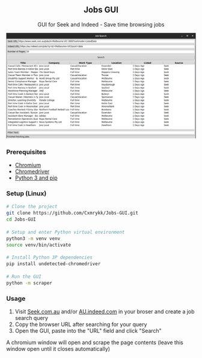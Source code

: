 <div align="center">
    <h2>Jobs GUI</h2>
    <p>GUI for Seek and Indeed - Save time browsing jobs</p>
    <img src="assets/window.png">
</div>

### Prerequisites
- [Chromium](https://www.chromium.org/getting-involved/download-chromium/)
- [Chromedriver](https://developer.chrome.com/docs/chromedriver/downloads)
- [Python 3 and pip](https://www.python.org/downloads/)

### Setup (Linux)
```sh
# Clone the project
git clone https://github.com/Cxmrykk/Jobs-GUI.git
cd Jobs-GUI

# Setup and enter Python virtual environment
python3 -m venv venv
source venv/bin/activate

# Install Python 3P dependencies
pip install undetected-chromedriver

# Run the GUI
python -m scraper
```

### Usage
1. Visit [Seek.com.au](https://seek.com.au/) and/or [AU.indeed.com](https://au.indeed.com) in your broser and create a job search query
2. Copy the browser URL after searching for your query
3. Open the GUI, paste into the "URL" field and click "Search"

A chromium window will open and scrape the page contents (leave this window open until it closes automatically)
